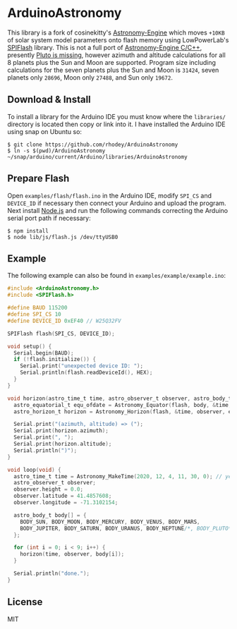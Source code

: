 # ArduinoAstronomy
This library is a fork of cosinekitty's [Astronomy-Engine](https://github.com/cosinekitty/astronomy) which moves `+10KB` of solar system model parameters onto flash memory using LowPowerLab's [SPIFlash](https://github.com/LowPowerLab/SPIFlash) library. This is not a full port of [Astronomy-Engine C/C++](https://github.com/cosinekitty/astronomy/blob/master/source/c/README.md), presently [Pluto is missing](https://github.com/rhodey/ArduinoAstronomy/issues/1), however azimuth and altitude calculations for all 8 planets plus the Sun and Moon are supported. Program size including calculations for the seven planets plus the Sun and Moon is `31424`, seven planets only `28696`, Moon only `27488`, and Sun only `19672`.

## Download & Install
To install a library for the Arduino IDE you must know where the `libraries/` directory is located then copy or link into it. I have installed the Arduino IDE using snap on Ubuntu so:
```
$ git clone https://github.com/rhodey/ArduinoAstronomy
$ ln -s $(pwd)/ArduinoAstronomy ~/snap/arduino/current/Arduino/libraries/ArduinoAstronomy
```

## Prepare Flash
Open `examples/flash/flash.ino` in the Arduino IDE, modify `SPI_CS` and `DEVICE_ID` if necessary then connect your Arduino and upload the program. Next install [Node.js](https://nodejs.org/en/download/) and run the following commands correcting the Arduino serial port path if necessary:
```
$ npm install
$ node lib/js/flash.js /dev/ttyUSB0
```

## Example
The following example can also be found in `examples/example/example.ino`:
```c
#include <ArduinoAstronomy.h>
#include <SPIFlash.h>

#define BAUD 115200
#define SPI_CS 10
#define DEVICE_ID 0xEF40 // W25Q32FV

SPIFlash flash(SPI_CS, DEVICE_ID);

void setup() {
  Serial.begin(BAUD);
  if (!flash.initialize()) {
    Serial.print("unexpected device ID: ");
    Serial.println(flash.readDeviceId(), HEX);
  }
}

void horizon(astro_time_t time, astro_observer_t observer, astro_body_t body) {
  astro_equatorial_t equ_ofdate = Astronomy_Equator(flash, body, &time, observer, EQUATOR_OF_DATE, ABERRATION);
  astro_horizon_t horizon = Astronomy_Horizon(flash, &time, observer, equ_ofdate.ra, equ_ofdate.dec, REFRACTION_NORMAL);

  Serial.print("(azimuth, altitude) => (");
  Serial.print(horizon.azimuth);
  Serial.print(", ");
  Serial.print(horizon.altitude);
  Serial.println(")");
}

void loop(void) {
  astro_time_t time = Astronomy_MakeTime(2020, 12, 4, 11, 30, 0); // year, month, day, utc hours, minutes, seconds
  astro_observer_t observer;
  observer.height = 0.0;
  observer.latitude = 41.4857608;
  observer.longitude = -71.3102154;

  astro_body_t body[] = {
    BODY_SUN, BODY_MOON, BODY_MERCURY, BODY_VENUS, BODY_MARS,
    BODY_JUPITER, BODY_SATURN, BODY_URANUS, BODY_NEPTUNE/*, BODY_PLUTO*/
  };

  for (int i = 0; i < 9; i++) {
    horizon(time, observer, body[i]);
  }

  Serial.println("done.");
}
```

## License
MIT
